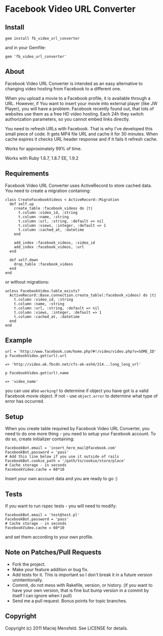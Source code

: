 # Facebook Video URL Converter

## Install

    gem install fb_video_url_converter

and in your Gemfile:
    
    gem 'fb_video_url_converter'

## About

Facebook Video URL Converter is intended as an easy alternative to
changing video hosting from Facebook to a different one.

When you upload a movie to a Facebook profile, it is available through a URL.
However, if You want to insert your movie into external player (like JW Player),
you will have a problem. Facebook recently found out, that lots of websites
use them as a free HD video hosting. Each 24h they switch authorization
parameters, so you cannot embed links directly.

You need to refresh URLs with Facebook. That is why I've developed this small
piece of code. It gets MP4 file URL and cache it for 30 minutes. When cache
expires it checks URL header response and if it fails it refresh cache.

Works for approximately 99% of time.

Works with Ruby 1.8.7, 1.8.7 EE, 1.9.2

## Requirements

Facebook Video URL Converter uses ActiveRecord to store cached data.
You need to create a migration containing:

    class CreateFacebookVideos < ActiveRecord::Migration
      def self.up
        create_table :facebook_videos do |t|
          t.column :video_id, :string
          t.column :name, :string
          t.column :url, :string, :default => nil
          t.column :views, :integer, :default => 1
          t.column :cached_at, :datetime
        end

        add_index :facebook_videos, :video_id
        add_index :facebook_videos, :url
      end

      def self.down
        drop_table :facebook_videos
      end
    end

or without migrations:

    unless FacebookVideo.table_exists?
      ActiveRecord::Base.connection.create_table(:facebook_videos) do |t|
        t.column :video_id, :string
        t.column :name, :string
        t.column :url, :string, :default => nil
        t.column :views, :integer, :default => 1
        t.column :cached_at, :datetime
      end
    end

## Example

    url = 'http://www.facebook.com/home.php?#!/video/video.php?v=SOME_ID'
    p FacebookVideo.get(url).url

    => 'http://video.ak.fbcdn.net/cfs-ak-ash4/214...long_long_url'

    p FacebookVideo.get(url).name

    => 'video_name'

you can use also `working?` to determine if object you have got is a valid
Facebook movie object. If not - use `object.error` to determine what type of
error has occurred.

## Setup

When you create table required by Facebook Video URL Converter, you need to do
one more thing - you need to setup your Facebook account. To do so, create
initializer containing:

    FacebookBot.email = 'insert_here_mail@facebook.com'
    FacebookBot.password = 'pass'
    # Add this line below if you use it outside of rails
    FacebookBot.cookie_path = '/path/to/cookie/store/place'
    # Cache storage - in seconds
    FacebookVideo.cache = 60*10

Insert your own account data and you are ready to go :)

## Tests

If you want to run rspec tests - you will need to modify:

    FacebookBot.email = 'test@test.pl'
    FacebookBot.password = 'pass'
    # Cache storage - in seconds
    FacebookVideo.cache = 60*10

and set them according to your own profile.

## Note on Patches/Pull Requests
 
* Fork the project.
* Make your feature addition or bug fix.
* Add tests for it. This is important so I don't break it in a future version unintentionally.
* Commit, do not mess with Rakefile, version, or history.
  (if you want to have your own version, that is fine but bump version in a commit by itself I can ignore when I pull)
* Send me a pull request. Bonus points for topic branches.

## Copyright

Copyright (c) 2011 Maciej Mensfeld. See LICENSE for details.
